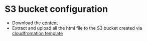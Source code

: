 # S3 bucket configuration

- Download the [content](https://ws-assets-prod-iad-r-iad-ed304a55c2ca1aee.s3.us-east-1.amazonaws.com/814dcdac-c2ad-4386-98d5-27d37bb77766/origin_files.zip)
- Extract and upload all the html file to the S3 bucket created via [cloudfromation template](./01-Cloudfront.yaml)